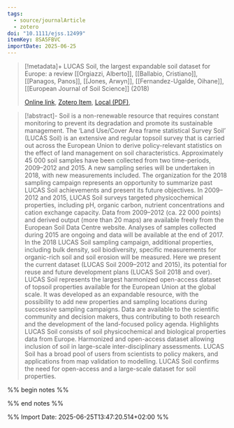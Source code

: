 ```yaml
---
tags:
  - source/journalArticle
  - zotero
doi: "10.1111/ejss.12499"
itemKey: 8SA5FBVC
importDate: 2025-06-25
---
```

>[!metadata]+
> LUCAS Soil, the largest expandable soil dataset for Europe: a review
> [[Orgiazzi, Alberto]], [[Ballabio, Cristiano]], [[Panagos, Panos]], [[Jones, Arwyn]], [[Fernandez-Ugalde, Oihane]], 
> [[European Journal of Soil Science]] (2018)
> 
> [Online link](https://onlinelibrary.wiley.com/doi/abs/10.1111/ejss.12499), [Zotero Item](zotero://select/library/items/8SA5FBVC), [Local (PDF)](file://C:/Users/aburg/Documents/references/zotero/storage/F4M7QKUX/Orgiazzi2018_LUCASSoila.pdf), 

>[!abstract]-
>Soil is a non-renewable resource that requires constant monitoring to prevent its degradation and promote its sustainable management. The ‘Land Use/Cover Area frame statistical Survey Soil’ (LUCAS Soil) is an extensive and regular topsoil survey that is carried out across the European Union to derive policy-relevant statistics on the effect of land management on soil characteristics. Approximately 45 000 soil samples have been collected from two time-periods, 2009–2012 and 2015. A new sampling series will be undertaken in 2018, with new measurements included. The organization for the 2018 sampling campaign represents an opportunity to summarize past LUCAS Soil achievements and present its future objectives. In 2009–2012 and 2015, LUCAS Soil surveys targeted physicochemical properties, including pH, organic carbon, nutrient concentrations and cation exchange capacity. Data from 2009–2012 (ca. 22 000 points) and derived output (more than 20 maps) are available freely from the European Soil Data Centre website. Analyses of samples collected during 2015 are ongoing and data will be available at the end of 2017. In the 2018 LUCAS Soil sampling campaign, additional properties, including bulk density, soil biodiversity, specific measurements for organic-rich soil and soil erosion will be measured. Here we present the current dataset (LUCAS Soil 2009–2012 and 2015), its potential for reuse and future development plans (LUCAS Soil 2018 and over). LUCAS Soil represents the largest harmonized open-access dataset of topsoil properties available for the European Union at the global scale. It was developed as an expandable resource, with the possibility to add new properties and sampling locations during successive sampling campaigns. Data are available to the scientific community and decision makers, thus contributing to both research and the development of the land-focused policy agenda. Highlights LUCAS Soil consists of soil physicochemical and biological properties data from Europe. Harmonized and open-access dataset allowing inclusion of soil in large-scale inter-disciplinary assessments. LUCAS Soil has a broad pool of users from scientists to policy makers, and applications from map validation to modelling. LUCAS Soil confirms the need for open-access and a large-scale dataset for soil properties.

%% begin notes %%

%% end notes %%

%% Import Date: 2025-06-25T13:47:20.514+02:00 %%

